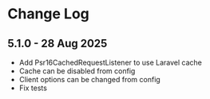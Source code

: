 # Change Log

## 5.1.0 - 28 Aug 2025
- Add Psr16CachedRequestListener to use Laravel cache
- Cache can be disabled from config
- Client options can be changed from config
- Fix tests

